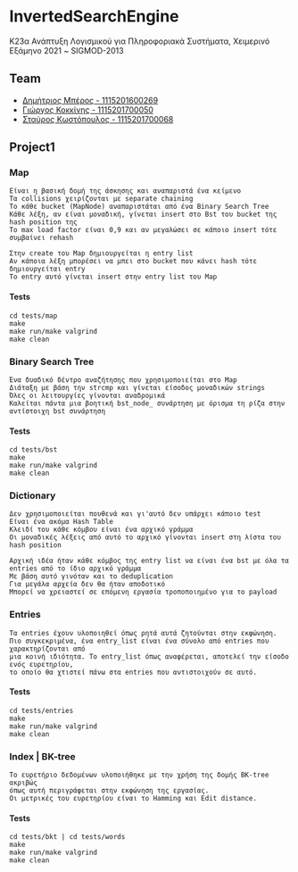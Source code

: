 # InvertedSearchEngine
Κ23α Ανάπτυξη Λογισμικού για Πληροφοριακά Συστήματα, Χειμερινό Εξάμηνο 2021 ~ SIGMOD-2013

## Team

- [Δημήτριος Μπέρος - 1115201600269](https://github.com/dberos)
- [Γιώργος Κοκκίνης - 1115201700050](https://github.com/Kokkinis99)
- [Σταύρος Κωστόπουλος - 1115201700068](https://github.com/stavroskostopoulos)

## Project1

### Map
    Είναι η βασική δομή της άσκησης και αναπαριστά ένα κείμενο
    Τα collisions χειρίζονται με separate chaining
    Το κάθε bucket (MapNode) αναπαριστάται από ένα Binary Search Tree
    Κάθε λέξη, αν είναι μοναδική, γίνεται insert στο Bst του bucket της hash position της
    Το max load factor είναι 0,9 και αν μεγαλώσει σε κάποιο insert τότε συμβαίνει rehash
    
    Στην create του Map δημιουργείται η entry list
    Αν κάποια λέξη μπορέσει να μπει στο bucket που κάνει hash τότε δημιουργείται entry
    Το entry αυτό γίνεται insert στην entry list του Map


#### Tests
    cd tests/map
    make
    make run/make valgrind
    make clean


### Binary Search Tree
    Ένα δυαδικό δέντρο αναζήτησης που χρησιμοποιείται στο Map
    Διάταξη με βάση την strcmp και γίνεται είσοδος μοναδικών strings
    Όλες οι λειτουργίες γίνονται αναδρομικά
    Καλείται πάντα μια βοητική bst_node_ συνάρτηση με όρισμα τη ρίζα στην αντίστοιχη bst συνάρτηση
 

#### Tests
    cd tests/bst
    make
    make run/make valgrind
    make clean

### Dictionary
    Δεν χρησιμοποιείται πουθενά και γι'αυτό δεν υπάρχει κάποιο test
    Είναι ένα ακόμα Hash Table
    Κλειδί του κάθε κόμβου είναι ένα αρχικό γράμμα
    Οι μοναδικές λέξεις από αυτό το αρχικό γίνονται insert στη λίστα του hash position

    Αρχική ιδέα ήταν κάθε κόμβος της entry list να είναι ένα bst με όλα τα entries από το ίδιο αρχικό γράμμα
    Με βάση αυτό γινόταν και το deduplication
    Για μεγάλα αρχεία δεν θα ήταν αποδοτικό
    Μπορεί να χρειαστεί σε επόμενη εργασία τροποποιημένο για το payload


### Entries
    Τα entries έχουν υλοποιηθεί όπως ρητά αυτά ζητούνται στην εκφώνηση.
    Πιο συγκεκριμένα, ένα entry_list είναι ένα σύνολο από entries που χαρακτηρίζονται από
    μια κοινή ιδιότητα. Το entry_list όπως αναφέρεται, αποτελεί την είσοδο ενός ευρετηρίου,
    το οποίο θα χτιστεί πάνω στα entries που αντιστοιχούν σε αυτό.

#### Tests
    cd tests/entries
    make
    make run/make valgrind
    make clean
    
    
### Index | BK-tree

    Το ευρετήριο δεδομένων υλοποιήθηκε με την χρήση της δομής BK-tree ακριβώς 
    όπως αυτή περιγράφεται στην εκφώνηση της εργασίας.
    Οι μετρικές του ευρετηρίου είναι το Hamming και Edit distance.
    
#### Tests
    cd tests/bkt | cd tests/words
    make
    make run/make valgrind
    make clean
